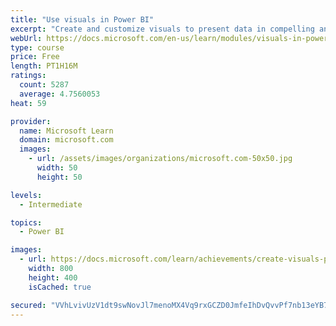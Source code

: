 ```yaml
---
title: "Use visuals in Power BI"
excerpt: "Create and customize visuals to present data in compelling and insightful ways."
webUrl: https://docs.microsoft.com/en-us/learn/modules/visuals-in-power-bi/
type: course
price: Free
length: PT1H16M
ratings:
  count: 5287
  average: 4.7560053
heat: 59

provider:
  name: Microsoft Learn
  domain: microsoft.com
  images:
    - url: /assets/images/organizations/microsoft.com-50x50.jpg
      width: 50
      height: 50

levels:
  - Intermediate

topics:
  - Power BI

images:
  - url: https://docs.microsoft.com/learn/achievements/create-visuals-power-bi-desktop-social.png
    width: 800
    height: 400
    isCached: true

secured: "VVhLvivUzV1dt9swNovJl7menoMX4Vq9rxGCZD0JmfeIhDvQvvPf7nb13eYB7+HGAGdVESk9SZUfCt4YzDrLdxjf4zaySrkxc1COqO6ZJwbw32psxF+e2sl5X6foGOG2ZErzwTlWZrWKrhZE6XTlMhIbs+RF8GD3+rrPYEs61EjGo0i4QU3I9BG5m8RZl3gSdXII/XSIJ9FbKvhyvL37VAYDJIHxL4YPkl03rS+bTo1CPIE4kScdButSsZQNexMo34IStk7CiXkqAp73mTAh2lrYA6bDZB40KCp40sbPfjTK8N+4Jtr/hy93UODI0LA45v8vOVaz9Hlc9vPURtQNAHT5YKAkbnpCFoRHeFAjYFR5iotk6havnkLw+HKRJuPzh43okCjOgON0Ix3n04xkz8dKgVeiB9lHC1vi5j//hX8=;PsQzk/Yn2qSLF4JCvfzPTA=="
---
```



